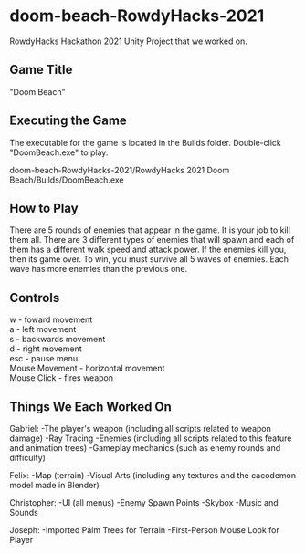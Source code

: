 # doom-beach-RowdyHacks-2021
RowdyHacks Hackathon 2021 Unity Project that we worked on.

Game Title
------------- 
"Doom Beach"


Executing the Game
---------------------- 
The executable for the game is located in the Builds folder.
Double-click "DoomBeach.exe" to play.

doom-beach-RowdyHacks-2021/RowdyHacks 2021 Doom Beach/Builds/DoomBeach.exe


How to Play
--------------------
There are 5 rounds of enemies that appear in the game. It is your job to kill them all.
There are 3 different types of enemies that will spawn and each of them has a different
walk speed and attack power. If the enemies kill you, then its game over. To win, you 
must survive all 5 waves of enemies. Each wave has more enemies than the previous one.


Controls
----------------------
w - foward movement<br>
a - left movement<br>
s - backwards movement<br>
d - right movement<br>
esc - pause menu<br>
Mouse Movement - horizontal movement<br>
Mouse Click - fires weapon<br>


Things We Each Worked On
----------------------------
Gabriel:
-The player's weapon (including all scripts related to weapon damage)
-Ray Tracing 
-Enemies (including all scripts related to this feature and animation trees)
-Gameplay mechanics (such as enemy rounds and difficulty)

Felix:
-Map (terrain)
-Visual Arts (including any textures and the cacodemon model made in Blender)

Christopher:
-UI (all menus)
-Enemy Spawn Points
-Skybox
-Music and Sounds

Joseph:
-Imported Palm Trees for Terrain
-First-Person Mouse Look for Player

